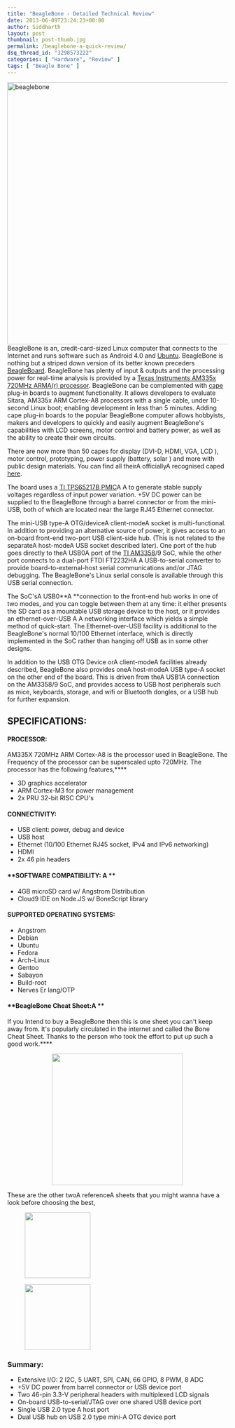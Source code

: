 ```yaml
---
title: "BeagleBone - Detailed Technical Review"
date: 2013-06-09T23:24:23+00:00
author: Siddharth
layout: post
thumbnail: post-thumb.jpg
permalink: /beaglebone-a-quick-review/
dsq_thread_id: "3298573222"
categories: [ "Hardware", "Review" ]
tags: [ "Beagle Bone" ]
---
```


 

[<img class="aligncenter  wp-image-299" alt="beaglebone" src="/images/posts/2013/05/beaglebone.jpg" width="614" height="598" srcset="/images/posts/2013/05/beaglebone.jpg 1024w, /images/posts/2013/05/beaglebone-300x292.jpg 300w" sizes="(max-width: 614px) 100vw, 614px" />](/images/posts/2013/05/beaglebone.jpg)BeagleBone is an, credit-card-sized Linux computer that connects to the Internet and runs software such as Android 4.0 and <a title="Ubuntu for ARM" href="https://wiki.ubuntu.com/ARM" target="_blank">Ubuntu</a>. BeagleBone is nothing but a striped down version of its better known preceders <a title="BeagleBoard" href="http://beagleboard.org/Products/BeagleBoard" target="_blank">BeagleBoard</a>. BeagleBone has plenty of input & outputs and the processing power for real-time analysis is provided by a <a title="Element 14's TI page" href="http://in.element14.com/texas-instruments" target="_blank">Texas Instruments AM335x 720MHz ARMA(r) processor</a>. BeagleBone can be complemented with <a title="Bone Capes" href="http://beagleboard.org/cape" target="_blank">cape</a> plug-in boards to augment functionality. It allows developers to evaluate Sitara, AM335x ARM Cortex-A8 processors with a single cable, under 10-second Linux boot; enabling development in less than 5 minutes. Adding cape plug-in boards to the popular BeagleBone computer allows hobbyists, makers and developers to quickly and easily augment BeagleBone's capabilities with LCD screens, motor control and battery power, as well as the ability to create their own circuits.

There are now more than 50 capes for display (DVI-D, HDMI, VGA, LCD ), motor control, prototyping, power supply (battery, solar ) and more with public design materials. You can find all theirA officiallyA recognised caped <a title="bone capes all in one" href="http://circuitco.com/support/index.php?title=BeagleBone_Capes" target="_blank">here</a>.

The board uses a <a title="PMIC data sheet" href="http://www.ti.com/product/tps65217b" target="_blank">TI TPS65217B PMIC</a>A A to generate stable supply voltages regardless of input power variation. +5V DC power can be supplied to the BeagleBone through a barrel connector or from the mini-USB, both of which are located near the large RJ45 Ethernet connector.

The mini-USB type-A OTG/deviceA client-modeA socket is multi-functional. In addition to providing an alternative source of power, it gives access to an on-board front-end two-port USB client-side hub. (This is not related to the separateA host-modeA USB socket described later). One port of the hub goes directly to theA USB0A port of the <a title="am3358" href="http://www.ti.com/product/am3358" target="_blank">TI AM3358</a>/9 SoC, while the other port connects to a dual-port FTDI FT2232HA A USB-to-serial converter to provide board-to-external-host serial communications and/or JTAG debugging. The BeagleBone's Linux serial console is available through this USB serial connection.

The SoC'sA USB0**A **connection to the front-end hub works in one of two modes, and you can toggle between them at any time: it either presents the SD card as a mountable USB storage device to the host, or it provides an ethernet-over-USB A A networking interface which yields a simple method of quick-start. The Ethernet-over-USB facility is additional to the BeagleBone's normal 10/100 Ethernet interface, which is directly implemented in the SoC rather than hanging off USB as in some other designs.

In addition to the USB OTG Device orA client-modeA facilities already described, BeagleBone also provides oneA host-modeA USB type-A socket on the other end of the board. This is driven from theA USB1A connection on the AM3358/9 SoC, and provides access to USB host peripherals such as mice, keyboards, storage, and wifi or Bluetooth dongles, or a USB hub for further expansion.

## **SPECIFICATIONS:**

#### **PROCESSOR:**

AM335X 720MHz ARM Cortex-A8 is the processor used in BeagleBone. The Frequency of the processor can be superscaled upto 720MHz. The processor has the following features,****

  * 3D graphics accelerator
  * ARM Cortex-M3 for power management
  * 2x PRU 32-bit RISC CPU's

#### **CONNECTIVITY:**

  * USB client: power, debug and device
  * USB host
  * Ethernet (10/100 Ethernet RJ45 socket, IPv4 and IPv6 networking)
  * HDMI
  * 2x 46 pin headers

#### **SOFTWARE COMPATIBILITY: A **

  * 4GB microSD card w/ Angstrom Distribution
  * Cloud9 IDE on Node.JS w/ BoneScript library

#### **SUPPORTED OPERATING SYSTEMS:**

  * <span style="line-height: 13px;">Angstrom</span>
  * Debian
  * Ubuntu
  * Fedora
  * Arch-Linux
  * Gentoo
  * Sabayon
  * Build-root
  * Nerves Er lang/OTP

#### **BeagleBone Cheat Sheet:A **

If you Intend to buy a BeagleBone then this is one sheet you can't keep away from. It's popularly circulated in the internet and called the Bone Cheat Sheet. Thanks to the person who took the effort to put up such a good work.****

<p style="text-align: center;">
  <a href="/images/posts/2013/06/beaglebone_diagram.jpg"><img class="size-medium wp-image-547 aligncenter" title="BeagleBone Pin Configurations" alt="" src="/images/posts/2013/06/beaglebone_diagram-300x300.jpg" width="300" height="300" srcset="/images/posts/2013/06/beaglebone_diagram-300x300.jpg 300w, /images/posts/2013/06/beaglebone_diagram-150x150.jpg 150w, /images/posts/2013/06/beaglebone_diagram.jpg 450w" sizes="(max-width: 300px) 100vw, 300px" /></a>
</p>

These are the other twoA referenceA sheets that you might wanna have a look before choosing the best,

<div id='gallery-6' class='gallery galleryid-546 gallery-columns-2 gallery-size-thumbnail'>
  <figure class='gallery-item'> 
  
  <div class='gallery-icon landscape'>
    <a href='http://embedjournal.com/beaglebone-a-quick-review/beaglebone_p9_pinout/'><img width="150" height="150" src="/images/posts/2013/06/BeagleBone_p9_pinout-150x150.jpg" class="attachment-thumbnail size-thumbnail" alt="" srcset="/images/posts/2013/06/BeagleBone_p9_pinout-150x150.jpg 150w, /images/posts/2013/06/BeagleBone_p9_pinout-300x300.jpg 300w, /images/posts/2013/06/BeagleBone_p9_pinout.jpg 512w" sizes="(max-width: 150px) 100vw, 150px" /></a>
  </div></figure><figure class='gallery-item'> 
  
  <div class='gallery-icon landscape'>
    <a href='http://embedjournal.com/beaglebone-a-quick-review/beaglebone_p8_pinout/'><img width="150" height="150" src="/images/posts/2013/06/BeagleBone_p8_pinout-150x150.jpg" class="attachment-thumbnail size-thumbnail" alt="" srcset="/images/posts/2013/06/BeagleBone_p8_pinout-150x150.jpg 150w, /images/posts/2013/06/BeagleBone_p8_pinout-300x300.jpg 300w, /images/posts/2013/06/BeagleBone_p8_pinout.jpg 512w" sizes="(max-width: 150px) 100vw, 150px" /></a>
  </div></figure>
</div>

### **Summary:**

  * Extensive I/O: 2 I2C, 5 UART, SPI, CAN, 66 GPIO, 8 PWM, 8 ADC
  * +5V DC power from barrel connector or USB device port
  * Two 46-pin 3.3-V peripheral headers with multiplexed LCD signals
  * On-board USB-to-serial/JTAG over one shared USB device port
  * Single USB 2.0 type A host port
  * Dual USB hub on USB 2.0 type mini-A OTG device port